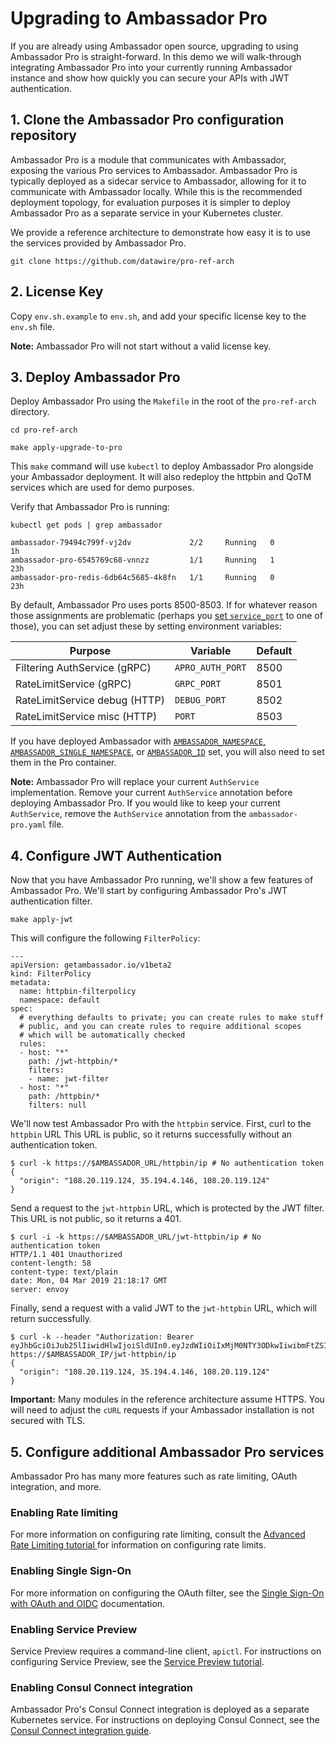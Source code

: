 # Upgrading to Ambassador Pro

If you are already using Ambassador open source, upgrading to using Ambassador Pro is straight-forward. In this demo we will walk-through integrating Ambassador Pro into your currently running Ambassador instance and show how quickly you can secure your APIs with JWT authentication.

## 1. Clone the Ambassador Pro configuration repository

Ambassador Pro is a module that communicates with Ambassador, exposing the various Pro services to Ambassador. Ambassador Pro is typically deployed as a sidecar service to Ambassador, allowing for it to communicate with Ambassador locally. While this is the recommended deployment topology, for evaluation purposes it is simpler to deploy Ambassador Pro as a separate service in your Kubernetes cluster. 

We provide a reference architecture to demonstrate how easy it is to use the services provided by Ambassador Pro. 

```
git clone https://github.com/datawire/pro-ref-arch
```

## 2. License Key

Copy `env.sh.example` to `env.sh`, and add your specific license key to the `env.sh` file.

**Note:** Ambassador Pro will not start without a valid license key.

## 3. Deploy Ambassador Pro

Deploy Ambassador Pro using the `Makefile` in the root of the `pro-ref-arch` directory.

```
cd pro-ref-arch

make apply-upgrade-to-pro
```

This `make` command will use `kubectl` to deploy Ambassador Pro alongside your Ambassador deployment. It will also redeploy the httpbin and QoTM services which are used for demo purposes.

Verify that Ambassador Pro is running:

```
kubectl get pods | grep ambassador

ambassador-79494c799f-vj2dv             2/2     Running   0          1h
ambassador-pro-6545769c68-vnnzz         1/1     Running   1          23h
ambassador-pro-redis-6db64c5685-4k8fn   1/1     Running   0          23h
```

By default, Ambassador Pro uses ports 8500-8503.  If for whatever
reason those assignments are problematic (perhaps you [set
`service_port`](/reference/running/#running-as-non-root) to one of
those), you can set adjust these by setting environment variables:

| Purpose                       | Variable         | Default |
| ---                           | ---              | ---     |
| Filtering AuthService (gRPC)  | `APRO_AUTH_PORT` | 8500    |
| RateLimitService (gRPC)       | `GRPC_PORT`      | 8501    |
| RateLimitService debug (HTTP) | `DEBUG_PORT`     | 8502    |
| RateLimitService misc (HTTP)  | `PORT`           | 8503    |

If you have deployed Ambassador with
[`AMBASSADOR_NAMESPACE`, `AMBASSADOR_SINGLE_NAMESPACE`](/reference/running/#namespaces), or
[`AMBASSADOR_ID`](/reference/running/#ambassador_id)
set, you will also need to set them in the Pro container.

**Note:** Ambassador Pro will replace your current `AuthService` implementation. Remove your current `AuthService` annotation before deploying Ambassador Pro. If you would like to keep your current `AuthService`, remove the `AuthService` annotation from the `ambassador-pro.yaml` file.


## 4. Configure JWT Authentication

Now that you have Ambassador Pro running, we'll show a few features of Ambassador Pro. We'll start by configuring Ambassador Pro's JWT authentication filter.

```
make apply-jwt
```

This will configure the following `FilterPolicy`:

```
---
apiVersion: getambassador.io/v1beta2
kind: FilterPolicy
metadata:
  name: httpbin-filterpolicy
  namespace: default
spec:
  # everything defaults to private; you can create rules to make stuff
  # public, and you can create rules to require additional scopes
  # which will be automatically checked
  rules:
  - host: "*"
    path: /jwt-httpbin/*
    filters:
    - name: jwt-filter
  - host: "*"
    path: /httpbin/*
    filters: null
```


We'll now test Ambassador Pro with the `httpbin` service. First, curl to the `httpbin` URL This URL is public, so it returns successfully without an authentication token.

```
$ curl -k https://$AMBASSADOR_URL/httpbin/ip # No authentication token
{
  "origin": "108.20.119.124, 35.194.4.146, 108.20.119.124"
}
```

Send a request to the `jwt-httpbin` URL, which is protected by the JWT filter. This URL is not public, so it returns a 401.

```
$ curl -i -k https://$AMBASSADOR_URL/jwt-httpbin/ip # No authentication token
HTTP/1.1 401 Unauthorized
content-length: 58
content-type: text/plain
date: Mon, 04 Mar 2019 21:18:17 GMT
server: envoy
```

Finally, send a request with a valid JWT to the `jwt-httpbin` URL, which will return successfully.

```
$ curl -k --header "Authorization: Bearer eyJhbGciOiJub25lIiwidHlwIjoiSldUIn0.eyJzdWIiOiIxMjM0NTY3ODkwIiwibmFtZSI6IkpvaG4gRG9lIiwiaWF0IjoxNTE2MjM5MDIyfQ." https://$AMBASSADOR_IP/jwt-httpbin/ip
{
  "origin": "108.20.119.124, 35.194.4.146, 108.20.119.124"
}
```

**Important:** Many modules in the reference architecture assume HTTPS. You will need to adjust the `cURL` requests if your Ambassador installation is not secured with TLS.

## 5. Configure additional Ambassador Pro services

Ambassador Pro has many more features such as rate limiting, OAuth integration, and more.

### Enabling Rate limiting

For more information on configuring rate limiting, consult the [Advanced Rate Limiting tutorial ](/user-guide/advanced-rate-limiting) for information on configuring rate limits.

### Enabling Single Sign-On

 For more information on configuring the OAuth filter, see the [Single Sign-On with OAuth and OIDC](/user-guide/oauth-oidc-auth) documentation.

### Enabling Service Preview

Service Preview requires a command-line client, `apictl`. For instructions on configuring Service Preview, see the [Service Preview tutorial](/docs/dev-guide/service-preview).

### Enabling Consul Connect integration

Ambassador Pro's Consul Connect integration is deployed as a separate Kubernetes service. For instructions on deploying Consul Connect, see the [Consul Connect integration guide](/user-guide/consul-connect-ambassador).

